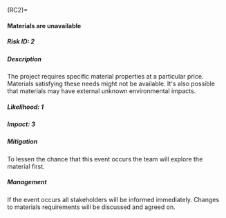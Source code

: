 (RC2)=

#### Materials are unavailable

##### Risk ID: 2

##### Description

The project requires specific material properties at a particular price.
Materials satisfying these needs might not be available. It's also possible that
materials may have external unknown environmental impacts.

##### Likelihood: 1

##### Impact: 3

##### Mitigation

To lessen the chance that this event occurs the team will explore the material
first.


##### Management

If the event occurs all stakeholders will be informed immediately. Changes to
materials requirements will be discussed and agreed on.